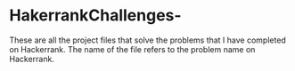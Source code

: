 # HakerrankChallenges-
These are all the project files that solve the problems that I have completed on Hackerrank. 
The name of the file refers to the problem name on Hackerrank. 
